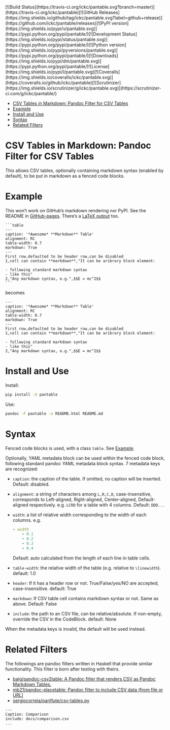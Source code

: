 <!--This README is auto-generated from `tests/README.md`. Do not edit this file directly.-->[![Build Status](https://travis-ci.org/ickc/pantable.svg?branch=master)](https://travis-ci.org/ickc/pantable)[![GitHub Releases](https://img.shields.io/github/tag/ickc/pantable.svg?label=github+release)](https://github.com/ickc/pantable/releases)[![PyPI version](https://img.shields.io/pypi/v/pantable.svg)](https://pypi.python.org/pypi/pantable/)[![Development Status](https://img.shields.io/pypi/status/pantable.svg)](https://pypi.python.org/pypi/pantable/)[![Python version](https://img.shields.io/pypi/pyversions/pantable.svg)](https://pypi.python.org/pypi/pantable/)[![Downloads](https://img.shields.io/pypi/dm/pantable.svg)](https://pypi.python.org/pypi/pantable/)![License](https://img.shields.io/pypi/l/pantable.svg)[![Coveralls](https://img.shields.io/coveralls/ickc/pantable.svg)](https://coveralls.io/github/ickc/pantable)[![Scrutinizer](https://img.shields.io/scrutinizer/g/ickc/pantable.svg)](https://scrutinizer-ci.com/g/ickc/pantable/)

-   [CSV Tables in Markdown: Pandoc Filter for CSV Tables](#csv-tables-in-markdown-pandoc-filter-for-csv-tables)
-   [Example](#example)
-   [Install and Use](#install-and-use)
-   [Syntax](#syntax)
-   [Related Filters](#related-filters)

CSV Tables in Markdown: Pandoc Filter for CSV Tables
====================================================

This allows CSV tables, optionally containing markdown syntax (enabled by default), to be put in markdown as a fenced code blocks.

Example
=======

This won’t work on GitHub’s markdown rendering nor PyPI. See the README in [GitHub-pages](https://ickc.github.io/pantable/). There’s a [LaTeX output](https://ickc.github.io/pantable/README.pdf) too.

    ```table
    ---
    caption: '*Awesome* **Markdown** Table'
    alignment: RC
    table-width: 0.7
    markdown: True
    ---
    First row,defaulted to be header row,can be disabled
    1,cell can contain **markdown**,"It can be aribrary block element:

    - following standard markdown syntax
    - like this"
    2,"Any markdown syntax, e.g.",$$E = mc^2$$
    ```

becomes

``` table
---
caption: '*Awesome* **Markdown** Table'
alignment: RC
table-width: 0.7
markdown: True
---
First row,defaulted to be header row,can be disabled
1,cell can contain **markdown**,"It can be aribrary block element:

- following standard markdown syntax
- like this"
2,"Any markdown syntax, e.g.",$$E = mc^2$$
```

Install and Use
===============

Install:

``` bash
pip install -U pantable
```

Use:

``` bash
pandoc -F pantable -o README.html README.md
```

Syntax
======

Fenced code blocks is used, with a class `table`. See [Example](#example).

Optionally, YAML metadata block can be used within the fenced code block, following standard pandoc YAML metadata block syntax. 7 metadata keys are recognized:

-   `caption`: the caption of the table. If omitted, no caption will be inserted. Default: disabled.

-   `alignment`: a string of characters among `L,R,C,D`, case-insensitive, corresponds to Left-aligned, Right-aligned, Center-aligned, Default-aligned respectively. e.g. `LCRD` for a table with 4 columns. Default: `DDD...`

-   `width`: a list of relative width corresponding to the width of each columns. e.g.

    ``` yaml
    - width
        - 0.1
        - 0.2
        - 0.3
        - 0.4
    ```

    Default: auto calculated from the length of each line in table cells.

-   `table-width`: the relative width of the table (e.g. relative to `\linewidth`). default: 1.0

-   `header`: If it has a header row or not. True/False/yes/NO are accepted, case-insensitive. default: True

-   `markdown`: If CSV table cell contains markdown syntax or not. Same as above. Default: False

-   `include`: the path to an CSV file, can be relative/absolute. If non-empty, override the CSV in the CodeBlock. default: None

When the metadata keys is invalid, the default will be used instead.

Related Filters
===============

The followings are pandoc filters written in Haskell that provide similar functionality. This filter is born after testing with theirs.

-   [baig/pandoc-csv2table: A Pandoc filter that renders CSV as Pandoc Markdown Tables.](https://github.com/baig/pandoc-csv2table)
-   [mb21/pandoc-placetable: Pandoc filter to include CSV data (from file or URL)](https://github.com/mb21/pandoc-placetable)
-   [sergiocorreia/panflute/csv-tables.py](https://github.com/sergiocorreia/panflute/blob/1ddcaba019b26f41f8c4f6f66a8c6540a9c5f31a/docs/source/csv-tables.py)

``` table
---
Caption: Comparison
include: docs/comparison.csv
...
```
